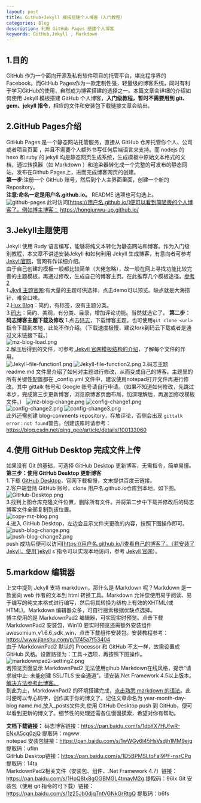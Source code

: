 ```yaml
---
layout: post
title: GitHub+Jekyll 模板搭建个人博客（入门教程）
categories: Blog
description: 利用 GitHub Pages 搭建个人博客
keywords: GitHub,Jekyll , Markdown
---
```

## 1.目的 ##

GitHub 作为一个面向开源及私有软件项目的托管平台，堪比程序界的Facebook。而GitHub Pages作为一款定制性强，轻量级的博客系统，同时有利于学习GitHub的使用，自然成为博客搭建的选择之一。本篇文章会详细的介绍如何使用 Jekyll 模板搭建 GitHub 个人博客，**入门级教程，暂时不需要用到 git、gem、jekyll 指令**，相应的文件和安装包下载链接文章会给出。
## 2.GitHub Pages介绍 ## 
GitHub Pages 是一个静态网站托管服务，直接从 GitHub 仓库托管你个人、公司或者项目页面 ，并且不需要个人额外书写任何后端语言来支持。而 nodejs 的 hexo 和 ruby 的 jekyll 均是静态网页生成系统，生成模板中原始文本格式的文档，通过转换器（如 Markdown ）和渲染器转化成一个完整的可发布的静态网站，发布在Github Pages上，进而完成博客网页的创建。  
**第一步**:注册一个 GitHub 账号，然后到个人主界面里面，创建一个新的 Repository。    
**注意:命名一定是用户名.github.io。** README 选项也可勾选上。    
![github-pages](/images/blog/github-pages.png)
此时访问[https://用户名.github.io/]便可以看到简陋版的个人博客了。例如博主博客： https://hongjunwu-up.github.io/
## 3.Jekyll主题使用 ##
Jekyll 使用 Rudy 语言编写，能够将纯文本转化为静态网站和博客。作为入门级别教程，本文章不讲述安装Jekyll 和如何利用 Jekyll 生成博客，有意向者可参考[Jekyll官网](https://www.jekyll.com.cn/)，官网有作详细介绍。  
由于自己创建的模板一般都比较简单（大佬忽略），故一般在网上寻找功能比较完善的主题模板，再通过修改，生成自己的博客主页。在此推荐几个模板途径。[参考2](https://blog.csdn.net/chen_z_p/article/details/103132625)    
1.[Jkyll 主题官网](http://jekyllthemes.org/):有大量的主题可供选择，点击demo可以预览。缺点就是大海捞针，难合口味。    
2.[Hux Blog](https://github.com/Huxpro/huxpro.github.io)：简约，有标签，没有主题分类。  
3.[码志](https://github.com/mzlogin/mzlogin.github.io)：简约、美观，有分类、目录，增加评论功能。当然就选它了。
**第二步：码志博客主题下载及修改**
1.点击[码志](https://github.com/mzlogin/mzlogin.github.io)，下载博客主题。也可使用`git clone <url>` 指令下载到本地，此处不作介绍。（下载速度极慢，建议fork到码云下载或者是通过文末链接下载。）    
![mz-blog-load.png](/images/blog/mz-blog-load.png)  
2.解压后得到的文件，可参考[ Jekyll 官网模板结构的介绍](https://www.jekyll.com.cn/docs/structure/)，了解每个文件的作用。  
![Jekyll-file-function1.png](/images/blog/Jekyll-file-function1.png)
![Jekyll-file-function2.png](/images/blog/Jekyll-file-function2.png)
3.码志主题 readme.md 文件里介绍了如何对主题进行修改，从而变成自己的博客。主题里的所有关键性配置都在 _config.yml 文件中，建议使用notepad打开文件再进行修改。其中 gittalk 帐号和 Google 账号请自行申请。（如果不知道如何修改，先跳过本步，完成第三步更新博客，浏览原博客页面布局，加深理解后，再返回修改模板文件。）
![mz-blog-change.png](/images/blog/mz-blog-change.png)
![config-change1.png](/images/blog/config-change1.png)
![config-change2.png](/images/blog/config-change2.png)
![config-change3.png](/images/blog/config-change3.png)   
此外还需创建 blog-comments repository，存放评论，否侧会出现 `gittalk error：not found`警告。创建该库时请参考：https://blog.csdn.net/qing_gee/article/details/100133060
## 4.使用 GitHub Desktop 完成文件上传  ##
如果没有 Git 的基础，可选择 GitHub Desktop 更新博客，无需指令，简单易懂。  
**第三步：使用 GitHub Desktop 更新博客**  
1.下载 [GitHub Desktop](https://desktop.github.com/)，官网下载极慢，文末提供百度云链接。  
2.客户端登陆 GitHub 账号，clone 用户名.github.io仓库到本地，如下图。  
![GitHub-Desktop.png](/images/blog/GitHub-Desktop.png)  
3.找到上图仓库克隆文件位置，删除所有文件。并将第二步中下载并修改后的码志博客文件全部复制到该位置。  
![copy-mz-blog.png](/images/blog/copy-mz-blog.png)  
4.进入 GitHub Desktop，左边会显示文件夹更改的内容，按照下图操作即可。  
![push-blog-change.png](/images/blog/push-blog-change.png)  
![push-blog-change2.png](/images/blog/push-blog-change2.png)    
push 成功后便可以访问[https://用户名.github.io/]查看自己的博客了。（若安装了Jekyll，使用`jekyll s`指令可以实现本地访问，参考 [Jekyll 官网](https://www.jekyll.com.cn/)）。  
## 5.markdow 编辑器 ##
上文中提到 Jekyll 支持 markdown，那什么是 Markdown 呢？Markdown 是一款面向 web 作者的文本到 html 转换工具。Markdown 允许您使用易于阅读、易于编写的纯文本格式进行编写，然后将其转换为结构上有效的XHTML(或HTML)。Markdown 编辑器众多，可自行搜索根据优缺点选择。  
博主使用的是 MarkdownPad2 编辑器，可实现实时预览。点击下载 MarkdownPad2 安装包，Win10 要实时预览还需额外安装组件 awesomium_v1.6.6_sdk_win，点击下载组件安装包。安装教程参考：https://www.jianshu.com/p/1745a7f53404  
由于 MarkdownPad2 默认的 Processor 和 GitHub 不太一样，故需设置成 GitHub 风格。设置路径为：工具->选项，再按照下图操作。
![markdownpad2-setting2.png](/images/blog/markdownpad2-setting2.png)    
若预览页面显示 MarkdownPad2 无法使用gihub Markdown在线风格，提示“请求被中止: 未能创建 SSL/TLS 安全通道”，请安装.Net Framework 4.5以上版本。[解决方法参考此博客。](https://blog.csdn.net/qq18938308968/article/details/86243272)  
到此为止，MarkdownPad2 的环境搭建完成，[点击熟悉 markdown 的语法](https://www.jianshu.com/p/e9840793d8c2)。此时便可以专心码字，创作属于你的博文了。记住文章命名为 year-month-day-blog name.md,放入_posts文件夹,使用 GitHub Desktop push 到 GitHub，便可以看到更新的博文了。细节性的处理还需各位慢慢摸索，希望对你有帮助。

**文档下载链接：**
码志博客链接：https://pan.baidu.com/s/1dbYX7HUfwR-ENxA5cq0zjQ  提取码：mgww  
notepad 安装包链接：https://pan.baidu.com/s/1wWGy6l45HsVsdjh1MM9eig   提取码：uflm  
GitHub Desktop链接：https://pan.baidu.com/s/1D5BPMSLtoFal9PF-nsrCPg   提取码：14ta  
MarkdownPad2相关文件（安装包、组件、.Net Framework 4.7）链接：https://pan.baidu.com/s/1HpQ8Ix8gOGBMGL4tmayM2g   提取码：96lx
Git 安装包（使用 git 指令的可下载）链接：https://pan.baidu.com/s/1z25Jb0djqTntVGNkGrRtgQ  提取码：b6fs

